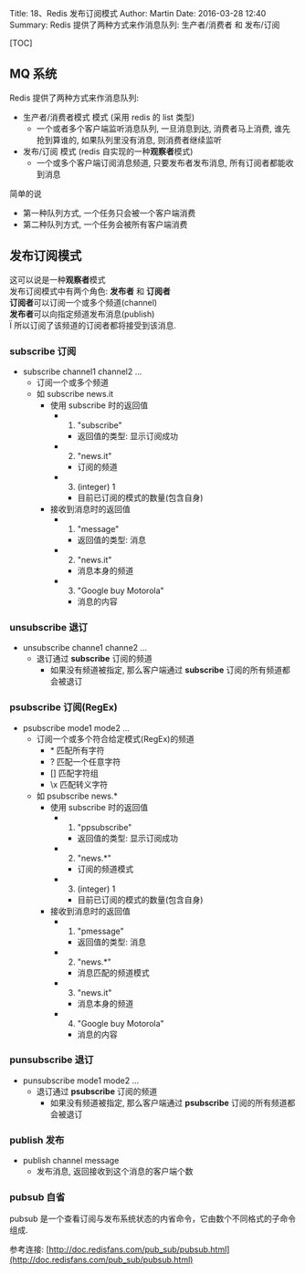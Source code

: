 Title: 18、Redis 发布订阅模式
Author: Martin
Date: 2016-03-28 12:40
Summary: Redis 提供了两种方式来作消息队列: 生产者/消费者 和 发布/订阅

[TOC]

## MQ 系统
Redis 提供了两种方式来作消息队列:

- 生产者/消费者模式 模式 (采用 redis 的 list 类型)
    + 一个或者多个客户端监听消息队列, 一旦消息到达, 消费者马上消费, 谁先抢到算谁的, 如果队列里没有消息, 则消费者继续监听
- 发布/订阅 模式 (redis 自实现的一种**观察者**模式)
    + 一个或多个客户端订阅消息频道, 只要发布者发布消息, 所有订阅者都能收到消息

简单的说

- 第一种队列方式, 一个任务只会被一个客户端消费
- 第二种队列方式, 一个任务会被所有客户端消费

## 发布订阅模式
这可以说是一种**观察者**模式<br>
发布订阅模式中有两个角色: **发布者** 和 **订阅者**<br>
**订阅者**可以订阅一个或多个频道(channel)<br>
**发布者**可以向指定频道发布消息(publish)<br>Ï
所以订阅了该频道的订阅者都将接受到该消息.

### subscribe 订阅
- subscribe channel1 channel2 ...
    + 订阅一个或多个频道
    + 如 subscribe news.it
        * 使用 subscribe 时的返回值
            - 1) "subscribe"
                + 返回值的类型: 显示订阅成功
            - 2) "news.it"
                + 订阅的频道
            - 3) (integer) 1
                + 目前已订阅的模式的数量(包含自身)
        * 接收到消息时的返回值
            - 1) "message"
                + 返回值的类型: 消息
            - 2) "news.it"
                + 消息本身的频道
            - 3) "Google buy Motorola"
                + 消息的内容

### unsubscribe 退订
- unsubscribe channe1 channe2 ...
    + 退订通过 **subscribe** 订阅的频道
        * 如果没有频道被指定, 那么客户端通过 **subscribe** 订阅的所有频道都会被退订

### psubscribe 订阅(RegEx)
- psubscribe mode1 mode2 ...
    + 订阅一个或多个符合给定模式(RegEx)的频道
        * \* 匹配所有字符
        * ? 匹配一个任意字符
        * \[\] 匹配字符组
        * \x 匹配转义字符
    + 如 psubscribe news.*
        * 使用 subscribe 时的返回值
            - 1) "ppsubscribe"
                + 返回值的类型: 显示订阅成功
            - 2) "news.*"
                + 订阅的频道模式
            - 3) (integer) 1
                + 目前已订阅的模式的数量(包含自身)
        * 接收到消息时的返回值
            - 1) "pmessage"
                + 返回值的类型: 消息
            - 2) "news.*"
                + 消息匹配的频道模式
            - 3) "news.it"
                + 消息本身的频道
            - 4) "Google buy Motorola"
                + 消息的内容

### punsubscribe 退订
- punsubscribe mode1 mode2 ...
    + 退订通过 **psubscribe** 订阅的频道
        * 如果没有频道被指定, 那么客户端通过 **psubscribe** 订阅的所有频道都会被退订


### publish 发布
- publish channel message
    + 发布消息, 返回接收到这个消息的客户端个数

### pubsub 自省
pubsub 是一个查看订阅与发布系统状态的内省命令，它由数个不同格式的子命令组成.

参考连接: [http://doc.redisfans.com/pub_sub/pubsub.html](http://doc.redisfans.com/pub_sub/pubsub.html)
